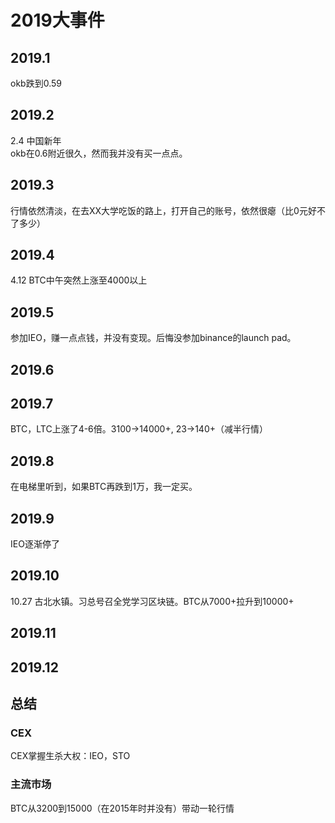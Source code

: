 # 2019大事件

## 2019.1
okb跌到0.59

## 2019.2
2.4 中国新年  
okb在0.6附近很久，然而我并没有买一点点。

## 2019.3
行情依然清淡，在去XX大学吃饭的路上，打开自己的账号，依然很瘪（比0元好不了多少）

## 2019.4
4.12 BTC中午突然上涨至4000以上

## 2019.5
参加IEO，赚一点点钱，并没有变现。后悔没参加binance的launch pad。

## 2019.6

## 2019.7
BTC，LTC上涨了4-6倍。3100->14000+, 23->140+（减半行情）

## 2019.8
在电梯里听到，如果BTC再跌到1万，我一定买。

## 2019.9
IEO逐渐停了

## 2019.10
10.27 古北水镇。习总号召全党学习区块链。BTC从7000+拉升到10000+

## 2019.11

## 2019.12



## 总结
### CEX
CEX掌握生杀大权：IEO，STO  
### 主流市场
BTC从3200到15000（在2015年时并没有）带动一轮行情

